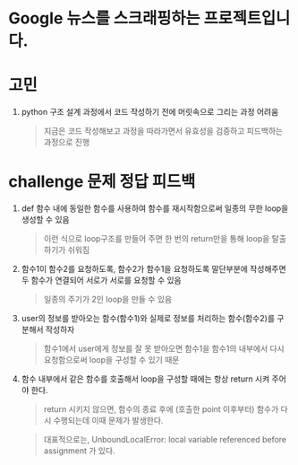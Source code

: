 # Google 뉴스를 스크래핑하는 프로젝트입니다.

# 고민

1. python 구조 설계 과정에서 코드 작성하기 전에 머릿속으로 그리는 과정 어려움

   > 지금은 코드 작성해보고 과정을 따라가면서 유효성을 검증하고 피드백하는 과정으로 진행

# challenge 문제 정답 피드백

1. def 함수 내에 동일한 함수를 사용하여 함수를 재시작함으로써 일종의 무한 loop을 생성할 수 있음

   > 이런 식으로 loop구조를 만들어 주면 한 번의 return만을 통해 loop을 탈출하기가 쉬워짐

2. 함수1이 함수2를 요청하도록, 함수2가 함수1을 요청하도록 말단부분에 작성해주면 두 함수가 연결되어 서로가 서로를 요청할 수 있음

   > 일종의 주기가 2인 loop을 만들 수 있음

3. user의 정보를 받아오는 함수(함수1)와 실제로 정보를 처리하는 함수(함수2)를 구분해서 작성하자

   > 함수1에서 user에게 정보를 잘 못 받아오면 함수1을 함수1의 내부에서 다시 요청함으로써 loop을 구성할 수 있기 때문

4. 함수 내부에서 같은 함수를 호출해서 loop을 구성할 때에는 항상 return 시켜 주어야 한다.

   > return 시키지 않으면, 함수의 종료 후에 (호출한 point 이후부터) 함수가 다시 수행되는데 이때 문제가 발생한다.

   > 대표적으로는, UnboundLocalError: local variable referenced before assignment 가 있다.
